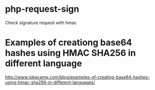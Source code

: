 # php-request-sign
Check signature request with hmac

# Examples of creationg base64 hashes using HMAC SHA256 in different language
http://www.jokecamp.com/blog/examples-of-creating-base64-hashes-using-hmac-sha256-in-different-languages/
